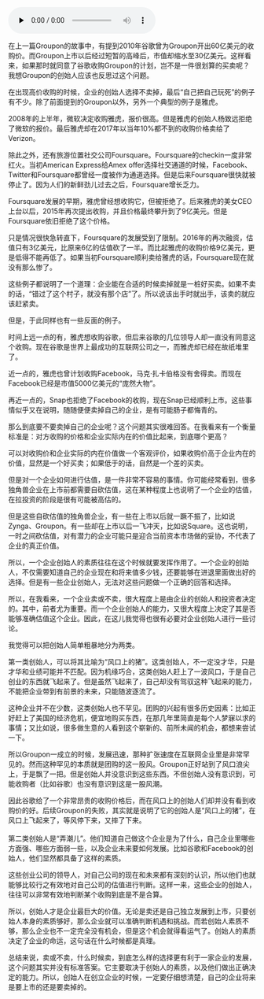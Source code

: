 <audio id="audio" title="133 | 卖掉自己是不是更好" controls="" preload="none"><source id="mp3" src="https://static001.geekbang.org/resource/audio/0d/a3/0db9dcc59308285e24465baaadfbdba3.mp3"></audio>

在上一篇Groupon的故事中，有提到2010年谷歌曾为Groupon开出60亿美元的收购价。而Groupon上市以后经过短暂的高峰后，市值却缩水至30亿美元。这样看来，如果那时就同意了谷歌收购Groupon的计划，岂不是一件很划算的买卖呢？我想Groupon的创始人应该也反思过这个问题。

在出现高价收购的时候，企业的创始人选择不卖掉，最后“自己把自己玩死”的例子有不少。除了前面提到的Groupon以外，另外一个典型的例子是雅虎。

2008年的上半年，微软决定收购雅虎，报价很高。但是雅虎的创始人杨致远拒绝了微软的报价。最后雅虎却在2017年以当年10%都不到的收购价格卖给了Verizon。

除此之外，还有旅游位置社交公司Foursquare。Foursquare的checkin一度非常红火。当初American Express给Amex offer选择社交通道的时候，Facebook、Twitter和Foursquare都曾经一度被作为通道选择。但是后来Foursquare很快就被停止了。因为人们的新鲜劲儿过去之后，Foursquare增长乏力。

Foursquare发展的早期，雅虎曾经想收购它，但被拒绝了。后来雅虎的美女CEO上台以后，2015年再次提出收购，并且价格最终攀升到了9亿美元。但是Foursquare依旧拒绝了这个价格。

只是情况很快急转直下，Foursquare的发展受到了限制。2016年的再次融资，估值只有3亿美元，比原来6亿的估值砍了一半。而比起雅虎的收购价格9亿美元，更是低得不能再低了。如果当初Foursquare顺利卖给雅虎的话，Foursquare现在就没有那么惨了。

这些例子都说明了一个道理：企业能在合适的时候卖掉就是一桩好买卖。如果不卖的话，“错过了这个村子，就没有那个店”了。所以说该出手时就出手，该卖的就应该赶紧卖。

但是，于此同样也有一些反面的例子。

时间上远一点的有，雅虎想收购谷歌，但后来谷歌的几位领导人却一直没有同意这个收购。现在谷歌是世界上最成功的互联网公司之一，而雅虎却已经在故纸堆里了。

近一点的，雅虎也曾计划收购Facebook，马克·扎卡伯格没有舍得卖。而现在Facebook已经是市值5000亿美元的“庞然大物”。

再近一点的，Snap也拒绝了Facebook的收购，现在Snap已经顺利上市。这些事情似乎又在说明，随随便便卖掉自己的企业，是有可能肠子都悔青的。

那么到底要不要卖掉自己的企业呢？这个问题其实很难回答。在我看来有一个衡量标准是：对方收购的价格和企业实际内在的价值比起来，到底哪个更高？

可以对收购价和企业实际的内在价值做一个客观评价，如果收购价高于企业内在的价值，显然是一个好买卖；如果低于的话，自然是一个差的买卖。

但是对一个企业如何进行估值，是一件非常不容易的事情。你可能经常看到，很多独角兽企业在上市前都需要自砍估值，这在某种程度上也说明了一个企业的估值，在拉投资的阶段是很有可能被高估的。

但是这些自砍估值的独角兽企业，有一些在上市以后就一蹶不振了，比如说Zynga、Groupon。有一些却在上市以后一飞冲天，比如说Square。这也说明，一时之间砍估值，对有潜力的企业可能只是迎合当前资本市场做的妥协，不代表了企业的真正价值。

所以，一个企业创始人的素质往往在这个时候就要发挥作用了。一个企业的创始人，不仅需要知道自己的企业现在和将来值多少钱，还要能够在进退里面做出好的选择。但是有一些企业创始人，无法对这些问题做一个正确的回答和选择。

所以，在我看来，一个企业卖或不卖，很大程度上是由企业的创始人和投资者决定的。其中，前者尤为重要。而一个企业创始人的能力，又很大程度上决定了其是否能够准确估值这个企业。因此，在这儿我觉得也很有必要对企业创始人进行一些讨论。

我觉得可以把创始人简单粗暴地分为两类。

第一类创始人，可以将其比喻为“风口上的猪”。这类创始人，不一定没才华，只是才华和业绩可能并不匹配。因为机缘巧合，这类创始人赶上了一波风口，于是自己创业的东西就飞起来了。但是虽然飞起来了，自己却没有驾驭这种飞起来的能力，不能把企业带到有前景的未来，只能随波逐流了。

这种企业并不在少数，这类创始人也不罕见。团购的兴起有很多历史因素：比如正好赶上了美国的经济危机，便宜地购买东西，在那几年里简直是每个人梦寐以求的事情；又比如说，很多做生意的人看到这个崭新的、前所未闻的机会，都想来尝试一下。

所以Groupon一成立的时候，发展迅速，那种扩张速度在互联网企业里是非常罕见的。然而这种罕见的本质就是团购的这一股风。Groupon正好站到了风口浪尖上，于是飘了一把。但是创始人并没意识到这些东西。不但创始人没有意识到，可能收购者（比如谷歌）也没有意识到这是一股风潮。

因此谷歌给了一个非常昂贵的收购价格后，而在风口上的创始人们却并没有看到收购价的好。后续Groupon的失败，其实就是说明了它的创始人是“风口上的猪”，在风口上飞起来了，等风停下来，又摔了下来。<br />
 <br />
第二类创始人是“弄潮儿”。他们知道自己做这个企业是为了什么，自己企业里哪些方面强、哪些方面弱一些，以及企业未来要如何发展。比如谷歌和Facebook的创始人，他们显然都具备了这样的素质。

这些创业公司的领导人，对自己公司的现在和未来都有深刻的认识，所以他们也就能够比较行之有效地对自己公司的估值进行判断。这样一来，这些企业的创始人，往往可以非常有效地判断某个收购到底是不是合算。

所以，创始人才是企业最巨大的价值。无论是卖还是自己独立发展到上市，只要创始人本身的素质够好，那么企业就可以准确判断机遇和挑战。而若创始人素质不够，那么企业也不一定完全没有机会，但是这个机会就得看运气了。创始人的素质决定了企业的命运，这句话在什么时候都是真理。

总结来说，卖或不卖，什么时候卖，到底怎么样的选择更有利于一家企业的发展，这个问题其实并没有标准答案。它主要取决于创始人的素质，以及他们做出正确决定的能力。所以，创始人在创立企业的时候，一定要仔细想清楚，自己的企业将来是要上市的还是要卖掉的。


